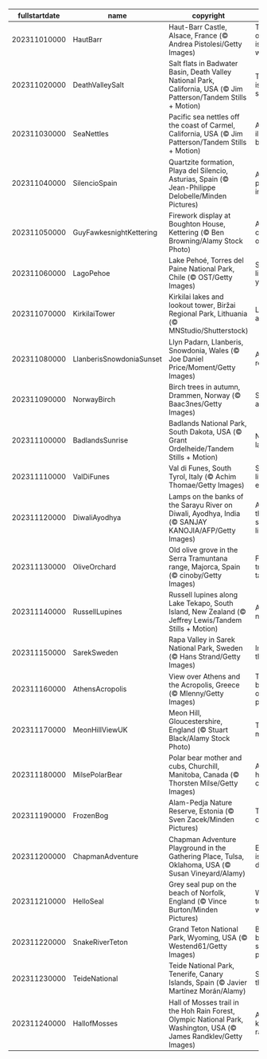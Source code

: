 |fullstartdate|name|copyright|title|image|
|--|--|--|--|--|
202311010000|HautBarr|Haut-Barr Castle, Alsace, France (© Andrea Pistolesi/Getty Images)|The 'eye of Alsace' is watching|![](/en-GB/2023/11/202311010000HautBarr.jpg)|
202311020000|DeathValleySalt|Salt flats in Badwater Basin, Death Valley National Park, California, USA (© Jim Patterson/Tandem Stills + Motion)|This park is worth its salt|![](/en-GB/2023/11/202311020000DeathValleySalt.jpg)|
202311030000|SeaNettles|Pacific sea nettles off the coast of Carmel, California, USA (© Jim Patterson/Tandem Stills + Motion)|An illuminated bloom|![](/en-GB/2023/11/202311030000SeaNettles.jpg)|
202311040000|SilencioSpain|Quartzite formation, Playa del Silencio, Asturias, Spain (© Jean-Philippe Delobelle/Minden Pictures)|A quiet place, indeed|![](/en-GB/2023/11/202311040000SilencioSpain.jpg)|
202311050000|GuyFawkesnightKettering|Firework display at Boughton House, Kettering (© Ben Browning/Alamy Stock Photo)|A rare celebration of failure|![](/en-GB/2023/11/202311050000GuyFawkesnightKettering.jpg)|
202311060000|LagoPehoe|Lake Pehoé, Torres del Paine National Park, Chile (© OST/Getty Images)|Shine a light into your blues|![](/en-GB/2023/11/202311060000LagoPehoe.jpg)|
202311070000|KirkilaiTower|Kirkilai lakes and lookout tower, Biržai Regional Park, Lithuania (© MNStudio/Shutterstock)|Lookout above!|![](/en-GB/2023/11/202311070000KirkilaiTower.jpg)|
202311080000|LlanberisSnowdoniaSunset|Llyn Padarn, Llanberis, Snowdonia, Wales (© Joe Daniel Price/Moment/Getty Images)|A place to reflect|![](/en-GB/2023/11/202311080000LlanberisSnowdoniaSunset.jpg)|
202311090000|NorwayBirch|Birch trees in autumn, Drammen, Norway (© Baac3nes/Getty Images)|Shades of autumn|![](/en-GB/2023/11/202311090000NorwayBirch.jpg)|
202311100000|BadlandsSunrise|Badlands National Park, South Dakota, USA (© Grant Ordelheide/Tandem Stills + Motion)|Not so bad lands|![](/en-GB/2023/11/202311100000BadlandsSunrise.jpg)|
202311110000|ValDiFunes|Val di Funes, South Tyrol, Italy (© Achim Thomae/Getty Images)|Small town life, elevated|![](/en-GB/2023/11/202311110000ValDiFunes.jpg)|
202311120000|DiwaliAyodhya|Lamps on the banks of the Sarayu River on Diwali, Ayodhya, India (© SANJAY KANOJIA/AFP/Getty Images)|A thousand splendid lights|![](/en-GB/2023/11/202311120000DiwaliAyodhya.jpg)|
202311130000|OliveOrchard|Old olive grove in the Serra Tramuntana range, Majorca, Spain (© cinoby/Getty Images)|From the tree to the table|![](/en-GB/2023/11/202311130000OliveOrchard.jpg)|
202311140000|RussellLupines|Russell lupines along Lake Tekapo, South Island, New Zealand (© Jeffrey Lewis/Tandem Stills + Motion)|A beautiful nuisance|![](/en-GB/2023/11/202311140000RussellLupines.jpg)|
202311150000|SarekSweden|Rapa Valley in Sarek National Park, Sweden (© Hans Strand/Getty Images)|Imagine the echo!|![](/en-GB/2023/11/202311150000SarekSweden.jpg)|
202311160000|AthensAcropolis|View over Athens and the Acropolis, Greece (© Mlenny/Getty Images)|The birthplace of Western philosophy|![](/en-GB/2023/11/202311160000AthensAcropolis.jpg)|
202311170000|MeonHillViewUK|Meon Hill, Gloucestershire, England (© Stuart Black/Alamy Stock Photo)|The rest is mystery|![](/en-GB/2023/11/202311170000MeonHillViewUK.jpg)|
202311180000|MilsePolarBear|Polar bear mother and cubs, Churchill, Manitoba, Canada (© Thorsten Milse/Getty Images)|A warm hug in a cold place|![](/en-GB/2023/11/202311180000MilsePolarBear.jpg)|
202311190000|FrozenBog|Alam-Pedja Nature Reserve, Estonia (© Sven Zacek/Minden Pictures)|Tread carefully!|![](/en-GB/2023/11/202311190000FrozenBog.jpg)|
202311200000|ChapmanAdventure|Chapman Adventure Playground in the Gathering Place, Tulsa, Oklahoma, USA (© Susan Vineyard/Alamy)|Every day is a play day!|![](/en-GB/2023/11/202311200000ChapmanAdventure.jpg)|
202311210000|HelloSeal|Grey seal pup on the beach of Norfolk, England (© Vince Burton/Minden Pictures)|Welcome to the world, pup!|![](/en-GB/2023/11/202311210000HelloSeal.jpg)|
202311220000|SnakeRiverTeton|Grand Teton National Park, Wyoming, USA (© Westend61/Getty Images)|Big on beauty, short on people|![](/en-GB/2023/11/202311220000SnakeRiverTeton.jpg)|
202311230000|TeideNational|Teide National Park, Tenerife, Canary Islands, Spain (© Javier Martínez Morán/Alamy)|Summits in the sea|![](/en-GB/2023/11/202311230000TeideNational.jpg)|
202311240000|HallofMosses|Hall of Mosses trail in the Hoh Rain Forest, Olympic National Park, Washington, USA (© James Randklev/Getty Images)|A different kind of rainforest|![](/en-GB/2023/11/202311240000HallofMosses.jpg)|
